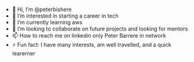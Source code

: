 - 👋 Hi, I’m @peterbishere
- 👀 I’m interested in starting a career in tech
- 🌱 I’m currently learning aws
- 💞️ I’m looking to collaborate on future projects and looking for mentors
- 📫 How to reach me on linkedin only Peter Barrere in network
- ⚡ Fun fact: I have many interests, am well travelled, and a quick learerner

<!---
peterbishere/peterbishere is a ✨ special ✨ repository because its `README.md` (this file) appears on your GitHub profile.
You can click the Preview link to take a look at your changes.
--->

